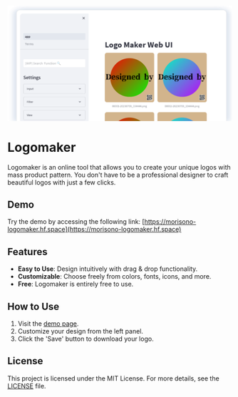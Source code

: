![](assets/img_01.png)

# Logomaker

Logomaker is an online tool that allows you to create your unique logos with mass product pattern.
You don't have to be a professional designer to craft beautiful logos with just a few clicks.

## Demo
Try the demo by accessing the following link:
[https://morisono-logomaker.hf.space](https://morisono-logomaker.hf.space)

## Features

- **Easy to Use**: Design intuitively with drag & drop functionality.
- **Customizable**: Choose freely from colors, fonts, icons, and more.
- **Free**: Logomaker is entirely free to use.

## How to Use

1. Visit the [demo page](https://morisono-logomaker.hf.space).
2. Customize your design from the left panel.
3. Click the 'Save' button to download your logo.

## License

This project is licensed under the MIT License. For more details, see the [LICENSE](LICENSE) file.

